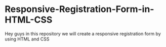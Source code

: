 # Responsive-Registration-Form-in-HTML-CSS
Hey guys in this repository we will create a responsive registration form by using HTML and CSS
